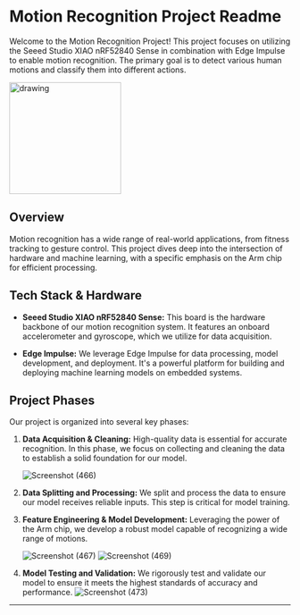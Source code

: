 # Motion Recognition Project Readme

Welcome to the Motion Recognition Project! This project focuses on utilizing the Seeed Studio XIAO nRF52840 Sense in combination with Edge Impulse to enable motion recognition. The primary goal is to detect various human motions and classify them into different actions.


<img src="https://github.com/prakharraj1302/IOT_project_motion_detection/assets/63489114/b415d721-e1bc-47c1-8395-d221ad4030b1" alt="drawing" width="200"/>


## Overview

Motion recognition has a wide range of real-world applications, from fitness tracking to gesture control. This project dives deep into the intersection of hardware and machine learning, with a specific emphasis on the Arm chip for efficient processing.

## Tech Stack & Hardware

- **Seeed Studio XIAO nRF52840 Sense:** This board is the hardware backbone of our motion recognition system. It features an onboard accelerometer and gyroscope, which we utilize for data acquisition.

- **Edge Impulse:** We leverage Edge Impulse for data processing, model development, and deployment. It's a powerful platform for building and deploying machine learning models on embedded systems.

## Project Phases

Our project is organized into several key phases:

1. **Data Acquisition & Cleaning:** High-quality data is essential for accurate recognition. In this phase, we focus on collecting and cleaning the data to establish a solid foundation for our model.
   
   ![Screenshot (466)](https://github.com/prakharraj1302/IOT_project_motion_detection/assets/63489114/c2f1baf3-c73d-4abe-8e5b-6032d1b68518)

2. **Data Splitting and Processing:** We split and process the data to ensure our model receives reliable inputs. This step is critical for model training.


3. **Feature Engineering & Model Development:** Leveraging the power of the Arm chip, we develop a robust model capable of recognizing a wide range of motions.
   
   ![Screenshot (467)](https://github.com/prakharraj1302/IOT_project_motion_detection/assets/63489114/0de65693-29c7-4021-8b79-56b436bce000)
    ![Screenshot (469)](https://github.com/prakharraj1302/IOT_project_motion_detection/assets/63489114/ac47e983-0c23-4e07-b99a-a364135f4db9)


4. **Model Testing and Validation:** We rigorously test and validate our model to ensure it meets the highest standards of accuracy and performance.
    ![Screenshot (473)](https://github.com/prakharraj1302/IOT_project_motion_detection/assets/63489114/4a273165-e814-4c50-b481-666cbc62136c)


------
